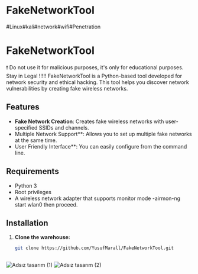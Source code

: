 # FakeNetworkTool
#Linux#kali#network#wifi#Penetration
# FakeNetworkTool
❗ Do not use it for malicious purposes, it's only for educational purposes. Stay in Legal !!!!!
FakeNetworkTool is a Python-based tool developed for network security and ethical hacking. This tool helps you discover network vulnerabilities by creating fake wireless networks. 

## Features

- **Fake Network Creation**: Creates fake wireless networks with user-specified SSIDs and channels.
- Multiple Network Support**: Allows you to set up multiple fake networks at the same time.
- User Friendly Interface**: You can easily configure from the command line.

## Requirements

- Python 3
- Root privileges
- A wireless network adapter that supports monitor mode
-airmon-ng start wlan0 then proceed.
## Installation

1. **Clone the warehouse:**

   ```bash
   git clone https://github.com/YusufMarall/FakeNetworkTool.git
  

![Adsız tasarım (1)](https://github.com/user-attachments/assets/e6a90a89-35e4-4772-846d-cf35f206b82a)
![Adsız tasarım (2)](https://github.com/user-attachments/assets/bfc684a1-2b57-4f0b-8ee3-1c6fa9bf6ba5)

